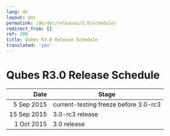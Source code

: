 ```yaml
---
lang: de
layout: doc
permalink: /de/doc/releases/3.0/schedule/
redirect_from: []
ref: 200
title: Qubes R3.0 Release Schedule
translated: 'yes'
---
```


Qubes R3.0 Release Schedule
===========================

|  Date       | Stage                                 |
| -----------:| ------------------------------------- |
|  5 Sep 2015 | current-testing freeze before 3.0-rc3 |
| 15 Sep 2015 | 3.0-rc3 release                       |
|  1 Oct 2015 | 3.0 release                           |